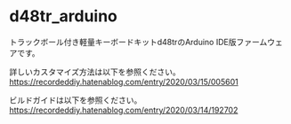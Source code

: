 # d48tr_arduino
トラックボール付き軽量キーボードキットd48trのArduino IDE版ファームウェアです。

詳しいカスタマイズ方法は以下を参照ください。
https://recordeddiy.hatenablog.com/entry/2020/03/15/005601

ビルドガイドは以下を参照ください。
https://recordeddiy.hatenablog.com/entry/2020/03/14/192702
